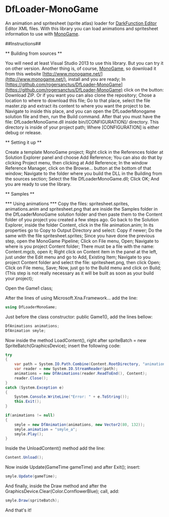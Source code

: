 # DfLoader-MonoGame

An animation and spritesheet (sprite atlas) loader for [DarkFunction Editor](http://darkfunction.com/editor/) Editor XML files.
With this library you can load animations and spritesheet information to use with [MonoGame](http://www.monogame.net/).

##Instructions##

** Building from sources **

You will need at least Visual Studio 2013 to use this library. But you can try it on other version. Another thing is, of course, [MonoGame](http://www.monogame.net/), so download it from this website [http://www.monogame.net/](http://www.monogame.net/), install and you are ready;
In [https://github.com/rogersanctus/DfLoader-MonoGame](https://github.com/rogersanctus/DfLoader-MonoGame) click on the button: Download ZIP. Or if you want you can also clone the repository;
Chose a location to where to download this file;
Go to that place, select the file master.zip and extract its content to where you want the project to be.
Navigate to inside this place, and you can open the DfLoaderMonogame solution file and then, run the Build command. After that you must have the file: DfLoaderMonoGame.dll inside bin/[CONFIGURATION]/ directory. This directory is inside of your project path;
Where [CONFIGURATION] is either debug or release.

** Setting it up **

Create a template MonoGame project;
Right click in the References folder at Solution Explorer panel and choose Add Reference;
You can also do that by clicking Project menu, then clicking at Add Reference;
In the window Reference Manager, click on the Browse... button at the bottom of that window;
Navigate to the folder where you build the DLL in the Building from the sources section;
Select the file DfLoaderMonoGame.dll;
Click OK;
And you are ready to use the library.

** Samples **

*** Using animations ***
Copy the files: spritesheet.sprites, animations.anim and spritesheet.png that are inside the Samples folder in the DfLoaderMonoGame solution folder and then paste them to the Content folder of you project you created a few steps ago.
Go back to the Solution Explorer, inside the folder Content, click in the file animation.anim;
In its properties go to Copy to Output Directory and select: Copy if newer;
Do the same with the file spritesheet.sprites;
Since you have done the previous step, open the MonoGame Pipeline;
Click on File menu, Open;
Navigate to where is you project Content folder;
There must be a file with the name: Content.mgcb, open it;
Right click on Content item in the panel at the left, just under the Edit menu and go to Add, Existing Item;
Navigate to you project Content folder and select the file: spritesheet.png, then click Open;
Click on File menu, Save;
Now, just go to the Build menu and click on Build; (This step is not really necessary as it will be built as soon as your build your project);

Open the Game1 class;

After the lines of using Microsoft.Xna.Framework... add the line:

```cs
using DfLoaderMonoGame;
```

Just before the class constructor: public Game1(), add the lines bellow:

```cs
DfAnimations animations;
DfAnimation smyle;
```

Now inside the method LoadContent(), right after spriteBatch = new SpriteBatch(GraphicsDevice); insert the following code:

```cs
try
{
	var path = System.IO.Path.Combine(Content.RootDirectory, "animations.anim");
	var reader = new System.IO.StreamReader(path);
	animations = new DfAnimations(reader.ReadToEnd(), Content);
	reader.Close();
}
catch (System.Exception e)
{
	System.Console.WriteLine("Error: " + e.ToString());
	this.Exit();
}

if(animations != null)
{
	smyle = new DfAnimation(animations, new Vector2(80, 132));
	smyle.animation = "smyle_a";
	smyle.Play();
}
```

Inside the UnloadContent() method add the line:

```cs
Content.Unload();
```

Now inside Update(GameTime gameTime) and after Exit(); insert:

```cs
smyle.Update(gameTime);
```

And finally, inside the Draw method and after the GraphicsDevice.Clear(Color.CornflowerBlue); call, add:

```cs
smyle.Draw(spriteBatch);
```

And that's it!